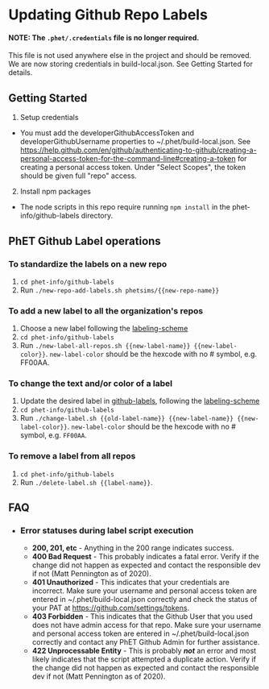 # Updating Github Repo Labels

#### NOTE: The `.phet/.credentials` file is no longer required.

This file is not used anywhere else in the project and should be removed. We are now storing credentials in
build-local.json. See Getting Started for details.

## Getting Started

1. Setup credentials

- You must add the developerGithubAccessToken and developerGithubUsername properties to ~/.phet/build-local.json. See
  https://help.github.com/en/github/authenticating-to-github/creating-a-personal-access-token-for-the-command-line#creating-a-token
  for creating a personal access token. Under "Select Scopes", the token should be given full "repo" access.

2. Install npm packages

- The node scripts in this repo require running `npm install` in the phet-info/github-labels directory.

## PhET Github Label operations

### To standardize the labels on a new repo

1. `cd phet-info/github-labels`
2. Run `./new-repo-add-labels.sh phetsims/{{new-repo-name}}`

### To add a new label to all the organization's repos

1. Choose a new label following the [labeling-scheme](labeling-scheme.md)
2. `cd phet-info/github-labels`
3. Run `./new-label-all-repos.sh {{new-label-name}} {{new-label-color}}`.  `new-label-color` should be the hexcode with
   no # symbol, e.g. FF00AA.

### To change the text and/or color of a label

1. Update the desired label in [github-labels](github-labels), following the [labeling-scheme](labeling-scheme.md)
2. `cd phet-info/github-labels`
3. Run `./change-label.sh {{old-label-name}} {{new-label-name}} {{new-label-color}}`.  `new-label-color` should be the
   hexcode with no # symbol, e.g. `FF00AA`.

### To remove a label from all repos

1. `cd phet-info/github-labels`
2. Run `./delete-label.sh {{label-name}}`.

## FAQ

* ### Error statuses during label script execution

  * __200, 201, etc__ - Anything in the 200 range indicates success.
  * __400 Bad Request__ - This probably indicates a fatal error. Verify if the change did not happen as expected and
    contact the responsible dev if not (Matt Pennington as of 2020).
  * __401 Unauthorized__ - This indicates that your credentials are incorrect. Make sure your username and personal
    access token are entered in ~/.phet/build-local.json correctly and check the status of your PAT
    at https://github.com/settings/tokens.
  * __403 Forbidden__ - This indicates that the Github User that you used does not have admin access for that repo. Make
    sure your username and personal access token are entered in ~/.phet/build-local.json correctly and contact any PhET
    Github Admin for further assistance.
  * __422 Unprocessable Entity__ - This is probably __*not*__ an error and most likely indicates that the script
    attempted a duplicate action. Verify if the change did not happen as expected and contact the responsible dev if
    not (Matt Pennington as of 2020).

